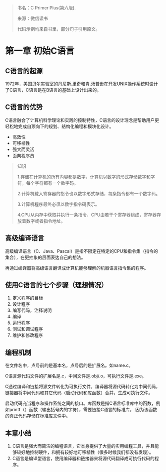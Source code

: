 > 书名：C Primer Plus(第六版).
> 
> 来源：微信读书
> 
> 代码示例均来自书里，部分句子引用原文。

# 第一章 初始C语言

## C语言的起源
1972年，美国贝尔实验室的丹尼斯.里奇和肯.汤普逊在开发UNIX操作系统时设计了C语言，C语言是在B语言的基础上设计出来的。

## C语言的优势
C语言融合了计算机科学理论和实践的控制特性，C语言的设计理念是帮助用户更轻松地完成自顶向下的规划、结构化编程和模块化设计。

* 高效性
* 可移植性
* 强大而灵活
* 面向程序员

> 知识
> 
> 1.存储在计算机的所有内容都是数字，计算机以数字的形式存储数字和字符，每个字符都有一个数字码。
> 
> 2.计算机载入寄存器的指令也以数字形式存储，每条指令都有一个数字码。
> 
> 3.计算机程序最终必须以数字指令码表示。
> 
> 4.CPU从内存中获取并执行一条指令，CPU由若干个寄存器组成，寄存器存放着数字或者指令地址。

## 高级编译语言
高级编译语言（C、Java、Pascal）是指不限定在特定的CPU和指令集（指令的集合），在更抽象的层面表达自己的想法。

再通过编译器将高级语言翻译成计算机能够理解的机器语言指令集的程序。

## 使用C语言的七个步骤（理想情况）
1.  定义程序的目标
2.  设计程序
3.  编写代码，注释说明
4.  编译
5.  运行程序
6.  测试和调试程序
7.  维护和修改程序

## 编程机制
在文件名中，点号前的是基本名，点号后的是扩展名。如name.c。

C语言源代码文件的扩展名是.c，中间文件是.obj/.o，可执行文件是.exe。

C通过编译和链接将源文件转化为可执行文件，编译器将源代码转化为中间代码，链接器将中间代码和其它代码（启动代码和库函数）合并，生成可执行文件。

启动代码充当程序和操作系统之间的接口。库函数是指C语言标准库中的函数，例如printf（）函数（输出括号内的字符），需要链接C语言的标准库，
因为该函数的真正代码存储在标准库文件中。

## 本章小结
1. C语言是强大而简洁的编程语言，它本身提供了大量的实用编程工具，并且能够较好地控制硬件，和拥有较好地可移植性（很多时候我们都没有发现）。
2. C语言是编译型语言，使用编译器和链接器来将源代码翻译成可执行代码的程序。
